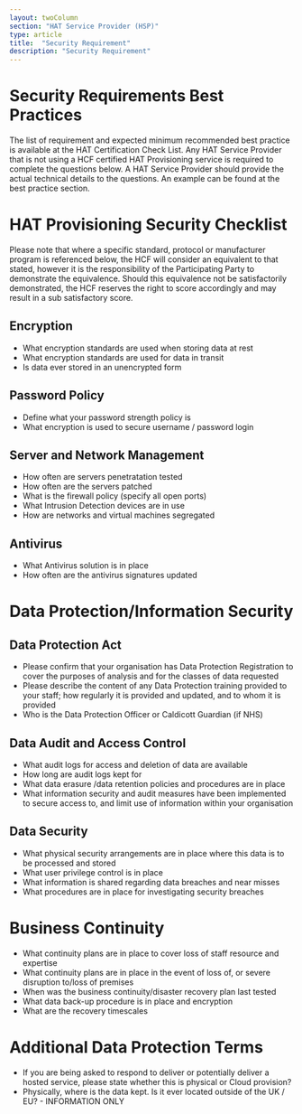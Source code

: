 ```yaml
---
layout: twoColumn
section: "HAT Service Provider (HSP)"
type: article
title:  "Security Requirement"
description: "Security Requirement"
---
```


# Security Requirements Best Practices
The list of requirement and expected minimum recommended best practice is available at the HAT Certification Check List. Any HAT Service Provider that is not using a HCF certified HAT Provisioning service is required to complete the questions below. A HAT Service Provider should provide the actual technical details to the questions. An example can be found at the best practice section.

# HAT Provisioning Security Checklist
Please note that where a specific standard, protocol or manufacturer program is referenced below, the HCF will consider an equivalent to that stated, however it is the responsibility of the Participating Party to demonstrate the equivalence. Should this equivalence not be satisfactorily demonstrated, the HCF reserves the right to score accordingly and may result in a sub satisfactory score.

## Encryption

* What encryption standards are used when storing data at rest
* What encryption standards are used for data in transit
* Is data ever stored in an unencrypted form

## Password Policy

* Define what your password strength policy is
* What encryption is used to secure username / password login

## Server and Network Management

* How often are servers penetratation tested
* How often are the servers patched
* What is the firewall policy (specify all open ports)
* What Intrusion Detection devices are in use
* How are networks and virtual machines segregated

## Antivirus

* What Antivirus solution is in place
* How often are the antivirus signatures updated

# Data Protection/Information Security

## Data Protection Act 
* Please confirm that your organisation has Data Protection Registration to cover the purposes of analysis and for the classes of data requested
* Please describe the content of any Data Protection training provided to your staff; how regularly it is provided and updated, and to whom it is provided
* Who is the Data Protection Officer or Caldicott Guardian (if NHS)


## Data Audit and Access Control
* What audit logs for access and deletion of data are available
* How long are audit logs kept for
* What data erasure /data retention policies and procedures are in place
* What information security and audit measures have been implemented to secure access to, and limit use of information within your organisation

## Data Security
* What physical security arrangements are in place where this data is to be processed and stored
* What user privilege control is in place
* What information is shared regarding data breaches and near misses
* What procedures are in place for investigating security breaches

# Business Continuity
* What continuity plans are in place to cover loss of staff resource and expertise
* What continuity plans are in place in the event of loss of, or severe disruption to/loss of premises
* When was the business continuity/disaster recovery plan last tested
* What data back-up procedure is in place and encryption
* What are the recovery timescales

# Additional Data Protection Terms

* If you are being asked to respond to deliver or potentially deliver a hosted service, please state whether this is physical or Cloud provision?
* Physically, where is the data kept. Is it ever located outside of the UK / EU?  - INFORMATION ONLY
